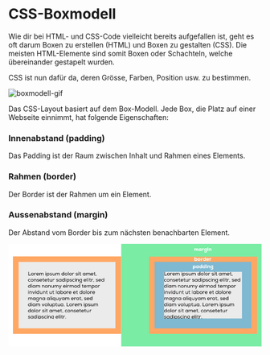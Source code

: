 # CSS-Boxmodell
Wie dir bei HTML- und CSS-Code vielleicht bereits aufgefallen ist, geht es oft darum Boxen zu erstellen (HTML) und Boxen zu gestalten (CSS). Die meisten HTML-Elemente sind somit Boxen oder Schachteln, welche übereinander gestapelt wurden.

CSS ist nun dafür da, deren Grösse, Farben, Position usw. zu bestimmen.

![boxmodell-gif](src/boxmodell-gif.gif)

Das CSS-Layout basiert auf dem Box-Modell. Jede Box, die Platz auf einer Webseite einnimmt, hat folgende Eigenschaften:

### Innenabstand (padding)

Das Padding ist der Raum zwischen Inhalt und Rahmen eines Elements.

### Rahmen (border)

Der Border ist der Rahmen um ein Element.

### Aussenabstand (margin)

Der Abstand vom Border bis zum nächsten benachbarten Element.

![Boxmodell](src/boxmodell.png)